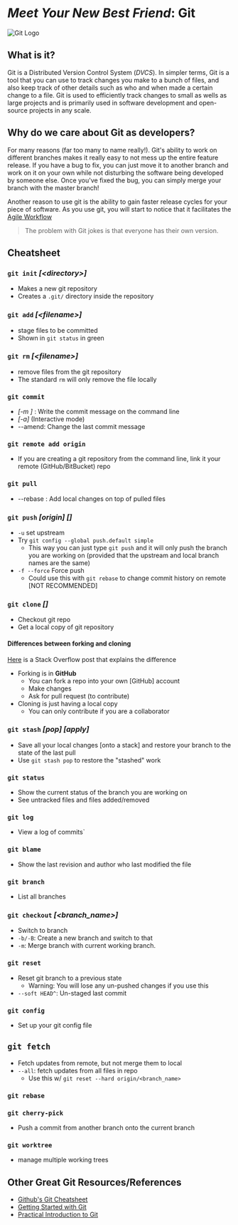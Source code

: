 # _Meet Your New Best Friend_: __Git__

![Git Logo](https://git-scm.com/images/logos/downloads/Git-Icon-1788C.png)

## What is it?

Git is a Distributed Version Control System (_DVCS_).
In simpler terms, Git is a tool that you can use to track changes you make to a
bunch of files, and also keep track of other details such as who and when made a
certain change to a file. Git is used to efficiently track changes to small
as wells as large projects and is primarily used in software development
and open-source projects in any scale.

## Why do we care about Git as developers?

For many reasons (far too many to name really!). Git's ability to work on
different branches makes it really easy to not mess up the entire feature release.
If you have a bug to fix, you can just move it to another branch and work on it
on your own while not disturbing the software being developed by someone else.
Once you've fixed the bug, you can simply merge your branch with the master branch!

Another reason to use git is the ability to gain faster release cycles for your
piece of software. As you use git, you will start to notice that it facilitates
the [Agile Workflow](https://www.smartsheet.com/understanding-agile-software-development-lifecycle-and-process-workflow)

> The problem with Git jokes is that everyone has their own version.

## Cheatsheet

### `git init` _[<directory\>]_

- Makes a new git repository
- Creates a `.git/` directory inside the repository

### `git add` _[<filename\>]_

- stage files to be committed
- Shown in `git status` in green

### `git rm` _[\<filename>]_

- remove files from the git repository
- The standard `rm` will only remove the file locally

### `git commit`
- _[-m <message>]_ : Write the commit message on the command line
- _[-a]_ (Interactive mode)
- --amend: Change the last commit message

### `git remote add origin` _<server URL>_

- If you are creating a git repository from the command line, link it your
  remote (GitHub/BitBucket) repo

### `git pull`

- --rebase : Add local changes on top of pulled files

### `git push` _[origin]_ _[<branch name>]_

- `-u` set upstream
-  Try `git config --global push.default simple`
    - This way you can just type `git push` and it will only push the branch
          you are working on (provided that the upstream and local branch names
			  are the same)
- `-f --force` Force push
    - Could use this with `git rebase` to change commit history on remote
          [NOT RECOMMENDED]

### `git clone` _<repository URL>_ _[<directory>]_

- Checkout git repo
- Get a local copy of git repository

#### Differences between forking and cloning

[Here](https://stackoverflow.com/questions/6286571/are-git-forks-actually-git-clones)
is a Stack Overflow post that explains the difference

- Forking is in **GitHub**
    - You can fork a repo into your own [GitHub] account
    - Make changes
    - Ask for pull request (to contribute)
- Cloning is just having a local copy
    - You can only contribute if you are a collaborator

### `git stash` _[pop]_ _[apply]_

- Save all your local changes [onto a stack] and restore your branch to the
  state of the last pull
- Use `git stash pop` to restore the "stashed" work

### `git status`

- Show the current status of the branch you are working on
- See untracked files and files added/removed

### `git log`

- View a log of commits`

### `git blame`

- Show the last revision and author who last modified the file

### `git branch`

- List all branches

### `git checkout` _[\<branch_name>]_

- Switch to branch
- `-b/-B`: Create a new branch and switch to that
- `-m`: Merge branch with current working branch.

### `git reset`

- Reset git branch to a previous state
    - Warning: You will lose any un-pushed changes if you use this
- `--soft HEAD^`: Un-staged last commit

### `git config`

- Set up your git config file

## `git fetch`

- Fetch updates from remote, but not merge them to local
- `--all`: fetch updates from all files in repo
    - Use this w/ `git reset --hard origin/<branch_name>`

### `git rebase`

### `git cherry-pick`

- Push a commit from another branch onto the current branch

### `git worktree`

- manage multiple working trees

## Other Great Git Resources/References

- [Github's Git Cheatsheet](https://services.github.com/on-demand/downloads/github-git-cheat-sheet.pdf)
- [Getting Started with Git](https://git-scm.com/book/en/v2/Getting-Started-Git-Basics)
- [Practical Introduction to Git](https://codeburst.io/git-good-part-a-e0d826286a2a)
